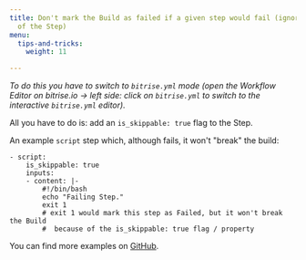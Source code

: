```yaml
---
title: Don't mark the Build as failed if a given step would fail (ignore the error
  of the Step)
menu:
  tips-and-tricks:
    weight: 11

---
```

*To do this you have to switch to `bitrise.yml` mode (open the Workflow Editor on bitrise.io -> left side: click on `bitrise.yml` to switch to the interactive `bitrise.yml` editor).*

All you have to do is: add an `is_skippable: true` flag to the Step.

An example `script` step which, although fails, it won't "break" the build:

```
- script:
    is_skippable: true
    inputs:
    - content: |-
        #!/bin/bash
        echo "Failing Step."
        exit 1
        # exit 1 would mark this step as Failed, but it won't break the Build
        #  because of the is_skippable: true flag / property
```

You can find more examples on [GitHub](https://github.com/bitrise-io/bitrise/blob/fec3772ee2287d6e405d908fb9b42367a5751b43/_examples/tutorials/errors-force-run-and-skippable/bitrise.yml).